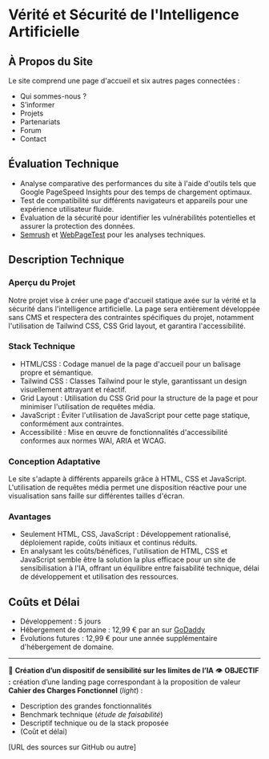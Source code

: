 # Vérité et Sécurité de l'Intelligence Artificielle

## À Propos du Site

Le site comprend une page d'accueil et six autres pages connectées :
- Qui sommes-nous ?
- S’informer
- Projets
- Partenariats
- Forum
- Contact

## Évaluation Technique

- Analyse comparative des performances du site à l'aide d'outils tels que Google PageSpeed Insights pour des temps de chargement optimaux.
- Test de compatibilité sur différents navigateurs et appareils pour une expérience utilisateur fluide.
- Évaluation de la sécurité pour identifier les vulnérabilités potentielles et assurer la protection des données.
- [Semrush](https://www.semrush.com/) et [WebPageTest](https://www.webpagetest.org/) pour les analyses techniques.

## Description Technique

### Aperçu du Projet

Notre projet vise à créer une page d'accueil statique axée sur la vérité et la sécurité dans l'intelligence artificielle. La page sera entièrement développée sans CMS et respectera des contraintes spécifiques du projet, notamment l'utilisation de Tailwind CSS, CSS Grid layout, et garantira l'accessibilité.

### Stack Technique

- HTML/CSS : Codage manuel de la page d'accueil pour un balisage propre et sémantique.
- Tailwind CSS : Classes Tailwind pour le style, garantissant un design visuellement attrayant et réactif.
- Grid Layout : Utilisation du CSS Grid pour la structure de la page et pour minimiser l'utilisation de requêtes média.
- JavaScript : Éviter l'utilisation de JavaScript pour cette page statique, conformément aux contraintes.
- Accessibilité : Mise en œuvre de fonctionnalités d'accessibilité conformes aux normes WAI, ARIA et WCAG.

### Conception Adaptative

Le site s'adapte à différents appareils grâce à HTML, CSS et JavaScript. L'utilisation de requêtes média permet une disposition réactive pour une visualisation sans faille sur différentes tailles d'écran.

### Avantages

- Seulement HTML, CSS, JavaScript : Développement rationalisé, déploiement rapide, coûts initiaux et continus réduits.
- En analysant les coûts/bénéfices, l'utilisation de HTML, CSS et JavaScript semble être la solution la plus efficace pour un site de sensibilisation à l'IA, offrant un équilibre entre faisabilité technique, délai de développement et utilisation des ressources.

## Coûts et Délai

- Développement : 5 jours
- Hébergement de domaine : 12,99 € par an sur [GoDaddy](https://www.godaddy.com/)
- Évolutions futures : 12,99 € pour une année supplémentaire d'hébergement de domaine.

---

👾 **Création d’un dispositif de sensibilité sur les limites de l’IA**
👁️ **OBJECTIF :** création d’une landing page correspondant à la proposition de valeur
**Cahier des Charges Fonctionnel** (*light*) : 
- Description des grandes fonctionnalités
- Benchmark technique (*étude de faisabilité*)
- Descriptif technique ou de la stack proposée
- (Coût et délai)

[URL des sources sur GitHub ou autre]


